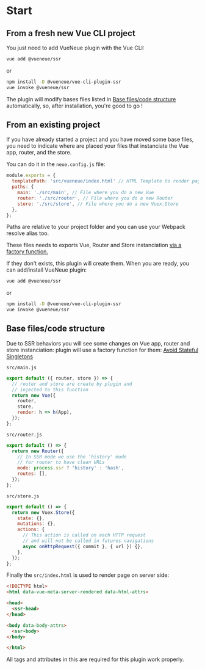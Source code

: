 # Start

## From a fresh new Vue CLI project

You just need to add VueNeue plugin with the Vue CLI:

```bash
vue add @vueneue/ssr
```

or

```bash
npm install -D @vueneue/vue-cli-plugin-ssr
vue invoke @vueneue/ssr
```

The plugin will modify bases files listed in [Base files/code structure](#base-files-code-structure)
automatically, so, after installation, you're good to go !

## From an existing project

If you have already started a project and you have moved some base files, you
need to indicate where are placed your files that instanciate the Vue app, router, and the store.

You can do it in the `neue.config.js` file:

```js
module.exports = {
  templatePath: 'src/vueneue/index.html' // HTML Template to render pages (relative to your project path)
  paths: {
    main: './src/main', // File where you do a new Vue
    router: './src/router', // File where you do a new Router
    store: './src/store', // File where you do a new Vuex.Store
  },
};
```

Paths are relative to your project folder and you can use your Webpack resolve alias too.

These files needs to exports Vue, Router and Store instanciation [via a factory function.](#base-files-code-structure)

If they don't exists, this plugin will create them. When you are ready,
you can add/install VueNeue plugin:

```bash
vue add @vueneue/ssr
```

or

```bash
npm install -D @vueneue/vue-cli-plugin-ssr
vue invoke @vueneue/ssr
```

## Base files/code structure

Due to SSR behaviors you will see some changes on Vue app, router and store
instanciation: plugin will use a factory function for them: [Avoid Stateful Singletons](https://ssr.vuejs.org/guide/structure.html#avoid-stateful-singletons)

`src/main.js`

```js
export default ({ router, store }) => {
  // router and store are create by plugin and
  // injected to this function
  return new Vue({
    router,
    store,
    render: h => h(App),
  });
};
```

`src/router.js`

```js
export default () => {
  return new Router({
    // In SSR mode we use the 'history' mode
    // for router to have clean URLs
    mode: process.ssr ? 'history' : 'hash',
    routes: [],
  });
};
```

`src/store.js`

```js
export default () => {
  return new Vuex.Store({
    state: {},
    mutations: {},
    actions: {
      // This action is called on each HTTP request
      // and will not be called in futures navigations
      async onHttpRequest({ commit }, { url }) {},
    },
  });
};
```

Finally the `src/index.html` is used to render page on server side:

```html
<!DOCTYPE html>
<html data-vue-meta-server-rendered data-html-attrs>

<head>
  <ssr-head>
</head>

<body data-body-attrs>
  <ssr-body>
</body>

</html>
```

All tags and attributes in this are required for this plugin work properly.
